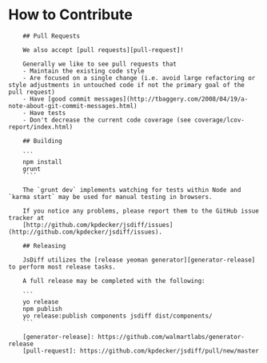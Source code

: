 # How to Contribute

        ## Pull Requests

        We also accept [pull requests][pull-request]!

        Generally we like to see pull requests that
        - Maintain the existing code style
        - Are focused on a single change (i.e. avoid large refactoring or style adjustments in untouched code if not the primary goal of the pull request)
        - Have [good commit messages](http://tbaggery.com/2008/04/19/a-note-about-git-commit-messages.html)
        - Have tests
        - Don't decrease the current code coverage (see coverage/lcov-report/index.html)

        ## Building

        ```
        npm install
        grunt
        ````

        The `grunt dev` implements watching for tests within Node and `karma start` may be used for manual testing in browsers.

        If you notice any problems, please report them to the GitHub issue tracker at
        [http://github.com/kpdecker/jsdiff/issues](http://github.com/kpdecker/jsdiff/issues).

        ## Releasing

        JsDiff utilizes the [release yeoman generator][generator-release] to perform most release tasks.

        A full release may be completed with the following:

        ```
        yo release
        npm publish
        yo release:publish components jsdiff dist/components/
        ```

        [generator-release]: https://github.com/walmartlabs/generator-release
        [pull-request]: https://github.com/kpdecker/jsdiff/pull/new/master
